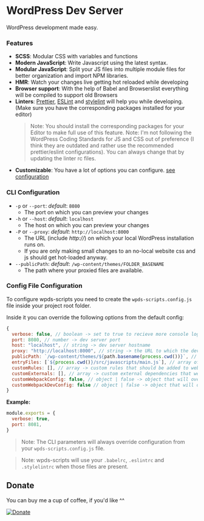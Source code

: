 # WordPress Dev Server

WordPress development made easy.

### Features

- **SCSS**: Modular CSS with variables and functions
- **Modern JavaScript**: Write Javascript using the latest syntax.
- **Modular JavaScript**: Split your JS files into multiple module files for better organization and import NPM libraries.
- **HMR**: Watch your changes live getting hot reloaded while developing
- **Browser support**: With the help of Babel and Browserslist everything will be compiled to support old Browsers
- **Linters**: [Prettier](https://prettier.io/), [ESLint](https://eslint.org/) and [stylelint](https://stylelint.io/) will help you while developing. (Make sure you have the corresponding packages installed for your editor)
  > Note: You should install the corresponding packages for your Editor to make full use of this feature.
  > Note: I'm not following the WordPress Coding Standards for JS and CSS out of preference (I think they are outdated and rather use the recommended prettier/eslint configurations). You can always change that by updating the linter rc files.
- **Customizable**: You have a lot of options you can configure. [see configuration](#cli-configuration)

### CLI Configuration

- `-p` or `--port`: _default_: `8080`
  - The port on which you can preview your changes
- `-h` or `--host`: _default_: `localhost`
  - The host on which you can preview your changes
- `-P` or `--proxy`: _default_: `http://localhost:8000`
  - The URL (include _http://_) on which your local WordPress installation runs on.
  - If you are only making small changes to an no-local website css and js should get hot-loaded anyway.
- `--publicPath`: _default_: `/wp-content/themes/FOLDER_BASENAME`
  - The path where your proxied files are available.

### Config File Configuration

To configure wpds-scripts you need to create the `wpds-scripts.config.js` file inside your project root folder.

Inside it you can override the following options from the default config:

```JavaScript
{
  verbose: false, // boolean -> set to true to recieve more console logs
  port: 8080, // number -> dev server port
  host: "localhost", // string -> dev server hostname
  proxy: "http://localhost:8000", // string -> the URL to which the dev server will redirect to (include the http protocol!)
  publicPath: `/wp-content/themes/${path.basename(process.cwd())}`, // string -> the path where your files are exposed to public
  entryFiles: [`${process.cwd()}/src/javascripts/main.js`], // array of strings -> files which are getting bundled (import stylesheets from withing those files, don't load them here!)
  customRules: [], // array -> custom rules that should be added to webpack
  customExternals: [], // array -> custom external dependencies that webpack should ignore when bundling (@wordpress/** packages are already ignored)
  customWebpackConfig: false, // object | false -> object that will override the webpack config (only use this if the above configurations do not suffice!)
  customWebpackDevConfig: false // object | false -> object that will override the webpack dev server config (only use this if the above configurations do not suffice!)
}
```

**Example:**

```JavaScript
module.exports = {
  verbose: true,
  port: 8081,
}
```

> Note: The CLI parameters will always override configuration from your `wpds-scripts.config.js` file.

> Note: wpds-scripts will use your `.babelrc`, `.eslintrc` and `.stylelintrc` when those files are present.

## Donate

You can buy me a cup of coffee, if you'd like ^^

[![Donate](https://www.paypalobjects.com/en_US/CH/i/btn/btn_donateCC_LG.gif)](https://www.paypal.com/cgi-bin/webscr?cmd=_s-xclick&hosted_button_id=AXJFXBX8XLYXQ&source=url)
